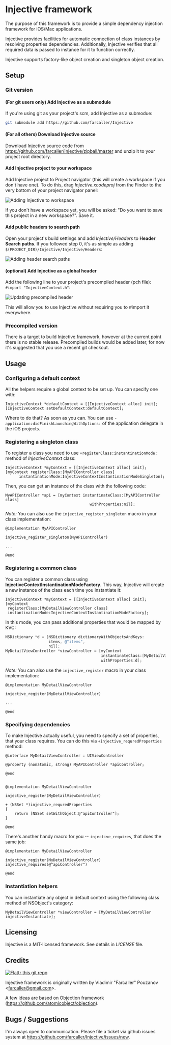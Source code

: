 # Injective framework

The purpose of this framework is to provide a simple dependency injection framework for iOS/Mac applications.

Injective provides facilities for automatic connection of class instances by resolving properties dependencies. Additionally, Injective verifies that all required data is passed to instance for it to function correctly.

Injective supports factory-like object creation and singleton object creation.

## Setup

### Git version

#### (For git users only) Add Injective as a submodule

If you're using git as your project's scm, add Injective as a submodue:

```bash
git submodule add https://github.com/farcaller/Injective
```

#### (For all others) Download Injective source

Download Injective source code from https://github.com/farcaller/Injective/zipball/master and unzip it to your project root directory.

#### Add Injective project to your workspace

Add Injective project to Project navigator (this will create a workspace if you don't have one). To do this, drag *Injective.xcodeproj* from the Finder to the very bottom of your project navigator panel:

![Adding Injective to workspace](http://github.com/farcaller/Injective/raw/master/Docs/add-to-workspace.png)

If you don't have a workspace yet, you will be asked: "Do you want to save this project in a new workspace?". Save it.

#### Add public headers to search path

Open your project's build settings and add *Injective/Headers* to **Header Search paths**. If you followed step 0, it's as simple as adding `$(PROJECT_DIR)/Injective/Injective/Headers`:

![Adding header search paths](http://github.com/farcaller/Injective/raw/master/Docs/add-header-search-path.png)

#### (optional) Add Injective as a global header

Add the following line to your project's precompiled header (pch file): `#import "InjectiveContext.h"`:

![Updating precompiled header](http://github.com/farcaller/Injective/raw/master/Docs/add-to-pch.png)

This will allow you to use Injective without requiring you to #import it everywhere.

### Precompiled version

There is a target to build Injective.framework, however at the current point there is no stable release. Precompiled builds would be added later, for now it's suggested that you use a recent git checkout.

## Usage

### Configuring a default context

All the helpers require a global context to be set up. You can specify one with:

```objc
InjectiveContext *defaultContext = [[InjectiveContext alloc] init];
[InjectiveContext setDefaultContext:defaultContext];
```

Where to do that? As soon as you can. You can use `-application:didFinishLaunchingWithOptions:` of the application delegate in the iOS projects.

### Registering a singleton class

To register a class you need to use `+registerClass:instantinationMode:` method of *InjectiveContext* class:

```objc
InjectiveContext *myContext = [[InjectiveContext alloc] init];
[myContext registerClass:[MyAPIController class]
      instantinationMode:InjectiveContextInstantinationModeSingleton];
```

Then, you can get an instance of the class with the following code:

```objc
MyAPIController *api = [myContext instantinateClass:[MyAPIController class]
                                     withProperties:nil];
```

*Note:* You can also use the `injective_register_singleton` macro in your class implementation:

```objc
@implementation MyAPIController

injective_register_singleton(MyAPIController)

...

@end
```

### Registering a common class

You can register a common class using **InjectiveContextInstantinationModeFactory**. This way, Injective will create a new instance of the class each time you instantiate it:

```objc
InjectiveContext *myContext = [[InjectiveContext alloc] init];
[myContext
 registerClass:[MyDetailViewController class]
 instantinationMode:InjectiveContextInstantinationModeFactory];
```

In this mode, you can pass additional properties that would be mapped by KVC:

```objectivec
NSDictionary *d = [NSDictionary dictionaryWithObjectsAndKeys:
                   items, @"items",
                   nil];
MyDetailViewController *viewController = [myContext
                                          instantinateClass:[MyDetailViewController class] 
                                          withProperties:d];
```

*Note:* You can also use the `injective_register` macro in your class implementation:

```objc
@implementation MyDetailViewController

injective_register(MyDetailViewController)

...

@end
```

### Specifying dependencies

To make Injective actually useful, you need to specify a set of properties, that your class requires. You can do this via `+injective_requredProperties` method:

```objc
@interface MyDetailViewController : UIViewController

@property (nonatomic, strong) MyAPIController *apiController;

@end


@implementation MyDetailViewController

injective_register(MyDetailViewController)

+ (NSSet *)injective_requredProperties
{
    return [NSSet setWithObject:@"apiController"];
}

@end
```

There's another handy macro for you -- `injective_requires`, that does the same job:

```objc
@implementation MyDetailViewController

injective_register(MyDetailViewController)
injective_requires(@"apiController")

@end
```

### Instantiation helpers

You can instantiate any object in default context using the following class method of NSObject's category:

```objc
MyDetailViewController *viewController = [MyDetailViewController injectiveInstantiate];
```

## Licensing

Injective is a MIT-licensed framework. See details in *LICENSE* file.

## Credits

[![Flattr this git repo](http://api.flattr.com/button/flattr-badge-large.png)](https://flattr.com/submit/auto?user_id=farcaller&url=https://github.com/farcaller/Injective&title=Injective&language=&tags=github&category=software)


Injective framework is originally written by Vladimir "Farcaller" Pouzanov <<farcaller@gmail.com>>.

A few ideas are based on Objection framework (https://github.com/atomicobject/objection).

## Bugs / Suggestions

I'm always open to communication. Please file a ticket via github issues system at https://github.com/farcaller/Injective/issues/new.
